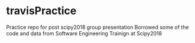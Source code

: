 # travisPractice
Practice repo for post scipy2018 group presentation
Borrowed some of the code and data from Software Engineering Trainign at Scipy2018
